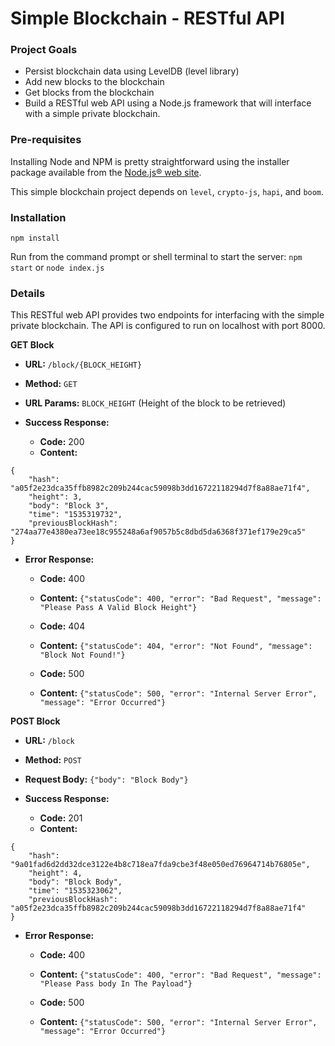 # Simple Blockchain - RESTful API

### Project Goals

- Persist blockchain data using LevelDB (level library)
- Add new blocks to the blockchain
- Get blocks from the blockchain
- Build a RESTful web API using a Node.js framework that will interface with a simple private blockchain.

### Pre-requisites

Installing Node and NPM is pretty straightforward using the installer package available from the [Node.js® web site](https://nodejs.org/en/).

This simple blockchain project depends on `level`, `crypto-js`, `hapi`, and `boom`.


### Installation

```
npm install
```

Run from the command prompt or shell terminal to start the server: `npm start` or `node index.js`

### Details

This RESTful web API provides two endpoints for interfacing with the simple private blockchain.
The API is configured to run on localhost with port 8000.


**GET Block**
* **URL:** `/block/{BLOCK_HEIGHT}`
* **Method:** `GET`
* **URL Params:** `BLOCK_HEIGHT` (Height of the block to be retrieved)

* **Success Response:**
    * **Code:** 200
    * **Content:**

```
{
    "hash": "a05f2e23dca35ffb8982c209b244cac59098b3dd16722118294d7f8a88ae71f4",
    "height": 3,
    "body": "Block 3",
    "time": "1535319732",
    "previousBlockHash": "274aa77e4380ea73ee18c955248a6af9057b5c8dbd5da6368f371ef179e29ca5"
}
```

* **Error Response:**
    * **Code:** 400
    * **Content:** `{"statusCode": 400, "error": "Bad Request", "message": "Please Pass A Valid Block Height"}`

    * **Code:** 404
    * **Content:** `{"statusCode": 404, "error": "Not Found", "message": "Block Not Found!"}`

    * **Code:** 500
    * **Content:** `{"statusCode": 500, "error": "Internal Server Error", "message": "Error Occurred"}`


**POST Block**
* **URL:** `/block`
* **Method:** `POST`
* **Request Body:** `{"body": "Block Body"}`

* **Success Response:**
    * **Code:** 201
    * **Content:**

```
{
    "hash": "9a01fad6d2dd32dce3122e4b8c718ea7fda9cbe3f48e050ed76964714b76805e",
    "height": 4,
    "body": "Block Body",
    "time": "1535323062",
    "previousBlockHash": "a05f2e23dca35ffb8982c209b244cac59098b3dd16722118294d7f8a88ae71f4"
}
```

* **Error Response:**
    * **Code:** 400
    * **Content:** `{"statusCode": 400, "error": "Bad Request", "message": "Please Pass body In The Payload"}`

    * **Code:** 500
    * **Content:** `{"statusCode": 500, "error": "Internal Server Error", "message": "Error Occurred"}`

